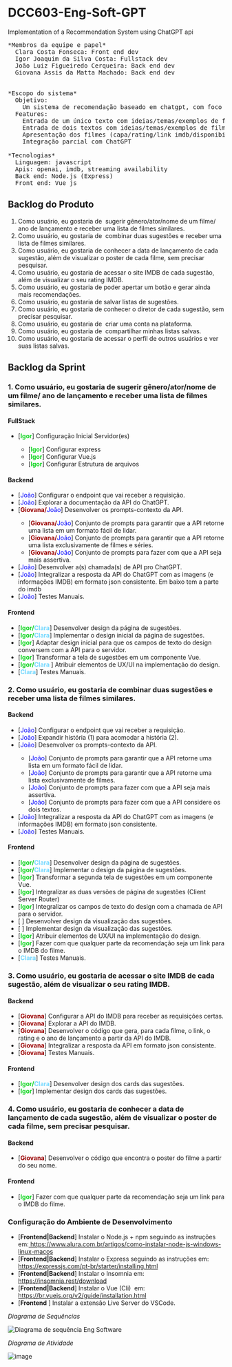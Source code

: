 # DCC603-Eng-Soft-GPT
Implementation of a Recommendation System using ChatGPT api
<pre>
*Membros da equipe e papel*
  Clara Costa Fonseca: Front end dev
  Igor Joaquim da Silva Costa: Fullstack dev
  João Luiz Figueiredo Cerqueira: Back end dev
  Giovana Assis da Matta Machado: Back end dev


*Escopo do sistema*
  Objetivo: 
    Um sistema de recomendação baseado em chatgpt, com foco em filmes. O usuário apresenta um ou dois textos relatando qual tipo de filme ele quer assistir e o sistema retorna uma lista de recomendações.
  Features: 
    Entrada de um único texto com ideias/temas/exemplos de filme e geração automática de recomendação.
    Entrada de dois textos com ideias/temas/exemplos de filme e recomendação de filmes que concordam com os dois textos.
    Apresentação dos filmes (capa/rating/link imdb/disponibilidade em streaming) focada em UX
    Integração parcial com ChatGPT

*Tecnologias*
  Linguagem: javascript
  Apis: openai, imdb, streaming availability
  Back end: Node.js (Express) 
  Front end: Vue js
</pre>

<h2>Backlog do Produto&nbsp;</h2>
<ol>
<li>Como usu&aacute;rio, eu gostaria de&nbsp; sugerir g&ecirc;nero/ator/nome de um filme/ ano de lan&ccedil;amento e receber uma lista de filmes similares.</li>
<li>Como usu&aacute;rio, eu gostaria de&nbsp; combinar duas sugest&otilde;es e receber uma lista de filmes similares.</li>
<li>Como usu&aacute;rio, eu gostaria de conhecer a data de lan&ccedil;amento de cada sugest&atilde;o, al&eacute;m de visualizar o poster de cada filme, sem precisar pesquisar.</li>
<li>Como usu&aacute;rio, eu gostaria de acessar o site IMDB de cada sugest&atilde;o, al&eacute;m de visualizar o seu rating IMDB.</li>
<li>Como usu&aacute;rio, eu gostaria de poder apertar um bot&atilde;o e gerar ainda mais recomenda&ccedil;&otilde;es.</li>
<li>Como usu&aacute;rio, eu gostaria de salvar listas de sugest&otilde;es.</li>
<li>Como usu&aacute;rio, eu gostaria de conhecer o diretor de cada sugest&atilde;o, sem precisar pesquisar.</li>
<li>Como usu&aacute;rio, eu gostaria de&nbsp; criar uma conta na plataforma.</li>
<li>Como usu&aacute;rio, eu gostaria de&nbsp; compartilhar minhas listas salvas.</li>
<li>Como usu&aacute;rio, eu gostaria de acessar o perfil de outros usu&aacute;rios e ver suas listas salvas.</li>
</ol>
<h2>Backlog da Sprint&nbsp;</h2>
<h3>1. Como usu&aacute;rio, eu gostaria de sugerir g&ecirc;nero/ator/nome de um filme/ ano de lan&ccedil;amento e receber uma lista de filmes similares.</h3>
<h4>FullStack</h4>
<ul>
<li>[<span style="color: #10d520;"><strong>Igor</strong></span>] Configura&ccedil;&atilde;o Inicial Servidor(es)</li>
<ul>
<li>[<span style="color: #10d520;"><strong>Igor</strong></span>] Configurar express</li>
<li>[<span style="color: #10d520;"><strong>Igor</strong></span>] Configurar Vue.js</li>
<li>[<span style="color: #10d520;"><strong>Igor</strong></span>] Configurar Estrutura de arquivos</li>
</ul>
</ul>
<h4>Backend</h4>
<ul>
<li>[<span style="color: #0000ff;">Jo&atilde;o</span>] Configurar o endpoint que vai receber a requisi&ccedil;&atilde;o.</li>
<li>[<span style="color: #0000ff;">Jo&atilde;o</span>] Explorar a documenta&ccedil;&atilde;o da API do ChatGPT.</li>
<li>[<span style="color: #990000;"><strong>Giovana/</strong></span><span style="color: #0000ff;">Jo&atilde;o</span>] Desenvolver os prompts-contexto da API.</li>
<ul>
<li>[<span style="color: #990000;"><strong>Giovana/</strong></span><span style="color: #0000ff;">Jo&atilde;o</span>] Conjunto de prompts para garantir que a API retorne uma lista em um formato f&aacute;cil de lidar.</li>
<li>[<span style="color: #990000;"><strong>Giovana/</strong></span><span style="color: #0000ff;">Jo&atilde;o</span>] Conjunto de prompts para garantir que a API retorne uma lista exclusivamente de filmes e s&eacute;ries.</li>
<li>[<span style="color: #990000;"><strong>Giovana/</strong></span><span style="color: #0000ff;">Jo&atilde;o</span>] Conjunto de prompts para fazer com que a API seja mais assertiva.</li>
</ul>
<li>[<span style="color: #0000ff;">Jo&atilde;o</span>] Desenvolver a(s) chamada(s) de API pro ChatGPT.</li>
<li>[<span style="color: #0000ff;">Jo&atilde;o</span>] Integralizar a resposta da API do ChatGPT com as imagens (e informa&ccedil;&otilde;es IMDB) em formato json consistente. Em baixo tem a parte do imdb&nbsp;</li>
<li>[<span style="color: #0000ff;">Jo&atilde;o</span>] Testes Manuais.</li>
</ul>
<h4>Frontend</h4>
<ul>
<li>[<span style="color: #10d520;"><strong>Igor/</strong></span><span style="color: #74d8ff;"><strong>Clara</strong></span>] Desenvolver design da p&aacute;gina de sugest&otilde;es.</li>
<li>[<span style="color: #10d520;"><strong>Igor/</strong></span><span style="color: #74d8ff;"><strong>Clara</strong></span>] Implementar o design inicial da p&aacute;gina de sugest&otilde;es.</li>
<li>[<span style="color: #10d520;"><strong>Igor</strong></span>] Adaptar design inicial para que os campos de texto do design conversem com a API para o servidor.</li>
<li>[<span style="color: #10d520;"><strong>Igor</strong></span>] Transformar a tela de sugest&otilde;es em um componente Vue.</li>
<li>[<span style="color: #10d520;"><strong>Igor/</strong></span><span style="color: #74d8ff;"><strong>Clara </strong></span>] Atribuir elementos de UX/UI na implementa&ccedil;&atilde;o do design.</li>
<li>[<span style="color: #74d8ff;"><strong>Clara</strong></span>] Testes Manuais.</li>
</ul>
<h3>2. Como usu&aacute;rio, eu gostaria de combinar duas sugest&otilde;es e receber uma lista de filmes similares.</h3>
<h4>Backend</h4>
<ul>
<li>[<span style="color: #0000ff;">Jo&atilde;o</span>] Configurar o endpoint que vai receber a requisi&ccedil;&atilde;o.</li>
<li>[<span style="color: #0000ff;">Jo&atilde;o</span>] Expandir hist&oacute;ria (1) para acomodar a hist&oacute;ria (2).</li>
<li>[<span style="color: #0000ff;">Jo&atilde;o</span>] Desenvolver os prompts-contexto da API.</li>
<ul>
<li>[<span style="color: #0000ff;">Jo&atilde;o</span>] Conjunto de prompts para garantir que a API retorne uma lista em um formato f&aacute;cil de lidar.</li>
<li>[<span style="color: #0000ff;">Jo&atilde;o</span>] Conjunto de prompts para garantir que a API retorne uma lista exclusivamente de filmes.</li>
<li>[<span style="color: #0000ff;">Jo&atilde;o</span>] Conjunto de prompts para fazer com que a API seja mais assertiva.</li>
<li>[<span style="color: #0000ff;">Jo&atilde;o</span>] Conjunto de prompts para fazer com que a API considere os dois textos.</li>
</ul>
<li>[<span style="color: #0000ff;">Jo&atilde;o</span>] Integralizar a resposta da API do ChatGPT com as imagens (e informa&ccedil;&otilde;es IMDB) em formato json consistente.</li>
<li>[<span style="color: #0000ff;">Jo&atilde;o</span>] Testes Manuais.</li>
</ul>
<h4>Frontend</h4>
<ul>
<li>[<span style="color: #10d520;"><strong>Igor/</strong></span><span style="color: #74d8ff;"><strong>Clara</strong></span>] Desenvolver design da p&aacute;gina de sugest&otilde;es.</li>
<li>[<span style="color: #10d520;"><strong>Igor/</strong></span><span style="color: #74d8ff;"><strong>Clara</strong></span>] Implementar o design da p&aacute;gina de sugest&otilde;es.</li>
<li>[<span style="color: #10d520;"><strong>Igor</strong></span>] Transformar a segunda tela de sugest&otilde;es em um componente Vue.</li>
<li>[<span style="color: #10d520;"><strong>Igor</strong></span>] Integralizar as duas vers&otilde;es de p&aacute;gina de sugest&otilde;es (Client Server Router)</li>
<li>[<span style="color: #10d520;"><strong>Igor</strong></span>] Integralizar os campos de texto do design com a chamada de API para o servidor.</li>
<li>[ ] Desenvolver design da visualiza&ccedil;&atilde;o das sugest&otilde;es.</li>
<li>[ ] Implementar design da visualiza&ccedil;&atilde;o das sugest&otilde;es.</li>
<li>[<span style="color: #10d520;"><strong>Igor</strong></span>] Atribuir elementos de UX/UI na implementa&ccedil;&atilde;o do design.</li>
<li>[<span style="color: #10d520;"><strong>Igor</strong></span>] Fazer com que qualquer parte da recomenda&ccedil;&atilde;o seja um link para o IMDB do filme.</li>
<li>[<span style="color: #74d8ff;"><strong>Clara</strong></span>] Testes Manuais.</li>
</ul>
<h3>3. Como usu&aacute;rio, eu gostaria de acessar o site IMDB de cada sugest&atilde;o, al&eacute;m de visualizar o seu rating IMDB.</h3>
<h4>Backend</h4>
<ul>
<li>[<span style="color: #990000;"><strong>Giovana</strong></span>] Configurar a API do IMDB para receber as requisi&ccedil;&otilde;es certas.</li>
<li>[<span style="color: #990000;"><strong>Giovana</strong></span>] Explorar a API do IMDB.</li>
<li>[<span style="color: #990000;"><strong>Giovana</strong></span>] Desenvolver o c&oacute;digo que gera, para cada filme, o link, o rating e o ano de lan&ccedil;amento a partir da API do IMDB.</li>
<li>[<span style="color: #990000;"><strong>Giovana</strong></span>] Integralizar a resposta da API em formato json consistente.</li>
<li>[<span style="color: #990000;"><strong>Giovana</strong></span>] Testes Manuais.</li>
</ul>
<h4>Frontend</h4>
<ul>
<li>[<span style="color: #10d520;"><strong>Igor/</strong></span><span style="color: #74d8ff;"><strong>Clara</strong></span>] Desenvolver design dos cards das sugest&otilde;es.</li>
<li>[<span style="color: #10d520;"><strong>Igor</strong></span>] Implementar design dos cards das sugest&otilde;es.</li>
</ul>
<h3>4. Como usu&aacute;rio, eu gostaria de conhecer a data de lan&ccedil;amento de cada sugest&atilde;o, al&eacute;m de visualizar o poster de cada filme, sem precisar pesquisar.</h3>
<h4>Backend</h4>
<ul>
<li>[<span style="color: #990000;"><strong>Giovana</strong></span>] Desenvolver o c&oacute;digo que encontra o poster do filme a partir do seu nome.</li>
</ul>
<h4>Frontend</h4>
<ul>
<li>[<span style="color: #10d520;"><strong>Igor</strong></span>] Fazer com que qualquer parte da recomenda&ccedil;&atilde;o seja um link para o IMDB do filme.</li>
</ul>
<h3>Configura&ccedil;&atilde;o do Ambiente de Desenvolvimento</h3>
<ul>
<li>[<strong>Frontend|Backend</strong>] Instalar o Node.js + npm seguindo as instru&ccedil;&otilde;es em:<a href="https://www.alura.com.br/artigos/como-instalar-node-js-windows-linux-macos" target="_blank" rel="noopener"> https://www.alura.com.br/artigos/como-instalar-node-js-windows-linux-macos</a></li>
<li>[<strong>Frontend|Backend</strong>] Instalar o Express seguindo as instru&ccedil;&otilde;es em:<a href="https://expressjs.com/pt-br/starter/installing.html" target="_blank" rel="noopener"> https://expressjs.com/pt-br/starter/installing.html</a></li>
<li>[<strong>Frontend|Backend</strong>] Instalar o Insomnia em:<a href="https://insomnia.rest/download" target="_blank" rel="noopener"> https://insomnia.rest/download</a></li>
<li>[<strong>Frontend|Backend</strong>] Instalar o Vue (Cli)&nbsp; em:<a href="https://insomnia.rest/download" target="_blank" rel="noopener"> </a><span style="text-decoration: underline;">https://br.vuejs.org/v2/guide/installation.html</span></li>
<li>[<strong>Frontend</strong> ] Instalar a extens&atilde;o Live Server do VSCode.</li>
</ul>

*Diagrama de Sequências*

![Diagrama de sequência Eng Software](https://github.com/Giovana2ma/DCC603-Eng-Soft-GPT/assets/104951500/6ac9ec98-fafa-4a56-88ac-d8c69387de1f)

*Diagrama de Atividade*

![image](https://github.com/Giovana2ma/DCC603-Eng-Soft-GPT/assets/80779444/30ee4e25-1154-4882-903f-9236b151c83a)

